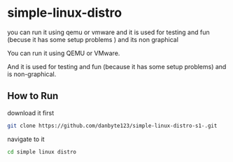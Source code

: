 # simple-linux-distro
you can run it using qemu or vmware
and it is  used for testing and fun (becuse it has some setup problems ) and its non graphical 
 

You can run it using QEMU or VMware.

And it is used for testing and fun (because it has some setup problems) and is non-graphical.

## How to Run
download it first 
```bash
git clone https://github.com/danbyte123/simple-linux-distro-s1-.git
```
navigate to it 
```bash
cd simple linux distro 
